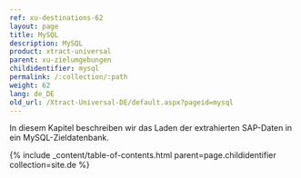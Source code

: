 ```yaml
---
ref: xu-destinations-62
layout: page
title: MySQL
description: MySQL
product: xtract-universal
parent: xu-zielumgebungen
childidentifier: mysql
permalink: /:collection/:path
weight: 62
lang: de_DE
old_url: /Xtract-Universal-DE/default.aspx?pageid=mysql
---
```


In diesem Kapitel beschreiben wir das Laden der extrahierten SAP-Daten in ein MySQL-Zieldatenbank.  


{% include _content/table-of-contents.html parent=page.childidentifier collection=site.de %}